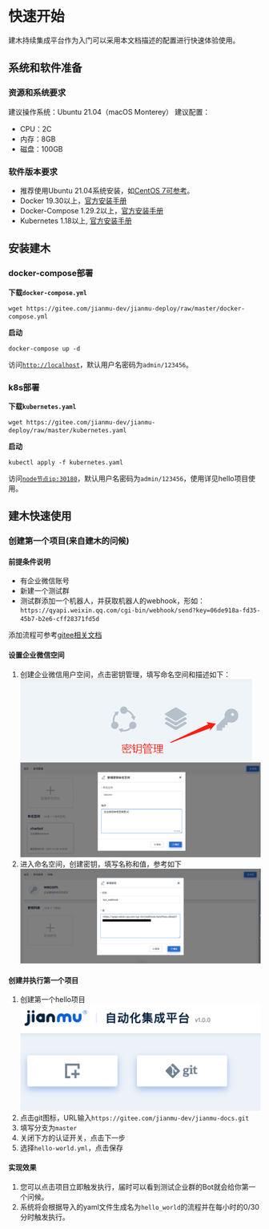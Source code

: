 # 快速开始

建木持续集成平台作为入门可以采用本文档描述的配置进行快速体验使用。

## 系统和软件准备

### 资源和系统要求

建议操作系统：Ubuntu 21.04（macOS Monterey）
建议配置：
* CPU：2C
* 内存：8GB
* 磁盘：100GB

### 软件版本要求

* 推荐使用Ubuntu 21.04系统安装，如[CentOS 7可参考](https://docs.jianmu.dev/guide/centos-install.html)。
* Docker 19.30以上，[官方安装手册](https://docs.docker.com/get-started/#download-and-install-docker)
* Docker-Compose 1.29.2以上，[官方安装手册](https://docs.docker.com/compose/install/#install-compose)
* Kubernetes 1.18以上, [官方安装手册](https://kubernetes.io/docs/tasks/tools/)

## 安装建木

### docker-compose部署

**下载`docker-compose.yml`**

```
wget https://gitee.com/jianmu-dev/jianmu-deploy/raw/master/docker-compose.yml
```

**启动**

```
docker-compose up -d
```

访问[`http://localhost`](http://localhost)，默认用户名密码为`admin/123456`。


### k8s部署
**下载`kubernetes.yaml`**
```
wget https://gitee.com/jianmu-dev/jianmu-deploy/raw/master/kubernetes.yaml
```

**启动**

```
kubectl apply -f kubernetes.yaml
```

访问[`node节点ip:30180`](http://node节点ip:30180)，默认用户名密码为`admin/123456`，使用详见hello项目使用。


## 建木快速使用

### 创建第一个项目(来自建木的问候)

#### 前提条件说明

* 有企业微信账号
* 新建一个测试群
* 测试群添加一个机器人，并获取机器人的webhook，形如：`https://qyapi.weixin.qq.com/cgi-bin/webhook/send?key=06de918a-fd35-45b7-b2e6-cff28371fd5d`

添加流程可参考[gitee相关文档](https://gitee.com/help/articles/4296#article-header0)
#### 设置企业微信空间

1. 创建企业微信用户空间，点击密钥管理，填写命名空间和描述如下：
![key_management](./images/key_management.png)
![create_space](./images/wecom_space.png)
2. 进入命名空间，创建密钥，填写名称和值，参考如下
![create_bot_webhook](./images/wecom_bot_webhook.png)

#### 创建并执行第一个项目

1. 创建第一个hello项目
![create_porject](./images/create_project.png)
2. 点击git图标，URL输入`https://gitee.com/jianmu-dev/jianmu-docs.git`
3. 填写分支为`master`
4. 关闭下方的认证开关，点击下一步
5. 选择`hello-world.yml`，点击保存

#### 实现效果

1. 您可以点击项目立即触发执行，届时可以看到测试企业群的Bot就会给你第一个问候。
2. 系统将会根据导入的yaml文件生成名为`hello_world`的流程并在每小时的0/30分时触发执行。

